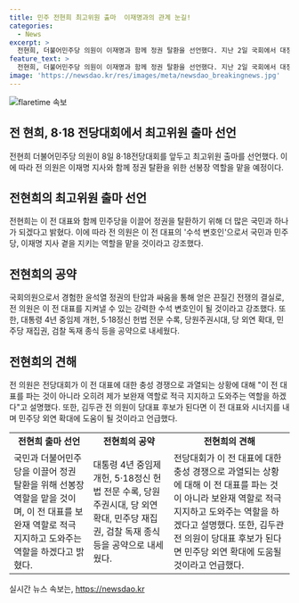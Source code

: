```yaml
---
title: 민주 전현희 최고위원 출마  이재명과의 관계 눈길!
categories:
  - News
excerpt: >
  전현희, 더불어민주당 의원이 이재명과 함께 정권 탈환을 선언했다. 지난 2일 국회에서 대정부질문을 하며 정치적 경험을 드러낸 전 의원은 이날 기자회견에서 윤석열 정권과 싸워 이긴 투사로 국민과 더불어민주당을 지키는 수석 변호인이 될 것이라고 강조했다. 또한, 대통령 4년 중임제 개헌, 민주당 재집권 등을 공약으로 내세웠다. 이에 대한 기자의 의견에는 이 전 대표를 파는 것이 아니라 오히려 제가 보완재 역할로 적극 지지하고 도와주는 역할을 하겠다고 밝혔다.
feature_text: >
  전현희, 더불어민주당 의원이 이재명과 함께 정권 탈환을 선언했다. 지난 2일 국회에서 대정부질문을 하며 정치적 경험을 드러낸 전 의원은 이날 기자회견에서 윤석열 정권과 싸워 이긴 투사로 국민과 더불어민주당을 지키는 수석 변호인이 될 것이라고 강조했다. 또한, 대통령 4년 중임제 개헌, 민주당 재집권 등을 공약으로 내세웠다. 이에 대한 기자의 의견에는 이 전 대표를 파는 것이 아니라 오히려 제가 보완재 역할로 적극 지지하고 도와주는 역할을 하겠다고 밝혔다.
image: 'https://newsdao.kr/res/images/meta/newsdao_breakingnews.jpg'
---
```


<p><img src="https://newsdao.kr/res/images/meta/newsdao_breakingnews.jpg" alt="flaretime 속보" /></p>

<h2 data-ke-size="size28">전 현희, 8·18 전당대회에서 최고위원 출마 선언</h2>

<p data-ke-size="size16">전현희 더불어민주당 의원이 8일 8·18전당대회를 앞두고 최고위원 출마를 선언했다. 이에 따라 전 의원은 이재명 지사와 함께 정권 탈환을 위한 선봉장 역할을 맡을 예정이다.</p>

<h2 data-ke-size="size24">전현희의 최고위원 출마 선언</h2>

<p data-ke-size="size16">전현희는 이 전 대표와 함께 민주당을 이끌어 정권을 탈환하기 위해 더 많은 국민과 하나가 되겠다고 밝혔다. 이에 따라 전 의원은 이 전 대표의 '수석 변호인'으로서 국민과 민주당, 이재명 지사 곁을 지키는 역할을 맡을 것이라고 강조했다.</p>

<h2 data-ke-size="size24">전현희의 공약</h2>

<p data-ke-size="size16">국회의원으로서 경험한 윤석열 정권의 탄압과 싸움을 통해 얻은 끈질긴 전쟁의 결실로, 전 의원은 이 전 대표를 지켜낼 수 있는 강력한 수석 변호인이 될 것이라고 강조했다. 또한, 대통령 4년 중임제 개헌, 5·18정신 헌법 전문 수록, 당원주권시대, 당 외연 확대, 민주당 재집권, 검찰 독재 종식 등을 공약으로 내세웠다.</p>

<h2 data-ke-size="size24">전현희의 견해</h2>

<p data-ke-size="size16">전 의원은 전당대회가 이 전 대표에 대한 충성 경쟁으로 과열되는 상황에 대해 "이 전 대표를 파는 것이 아니라 오히려 제가 보완재 역할로 적극 지지하고 도와주는 역할을 하겠다"고 설명했다. 또한, 김두관 전 의원이 당대표 후보가 된다면 이 전 대표와 시너지를 내며 민주당 외연 확대에 도움이 될 것이라고 언급했다.</p>

<table>
  <tr>
    <td style="text-align: center; height: 17px;"><b>전현희 출마 선언</b></td>
    <td style="text-align: center; height: 17px;"><b>전현희의 공약</b></td>
    <td style="text-align: center; height: 17px;"><b>전현희의 견해</b></td>
  </tr>
  <tr>
    <td>국민과 더불어민주당을 이끌어 정권 탈환을 위해 선봉장 역할을 맡을 것이며, 이 전 대표를 보완재 역할로 적극 지지하고 도와주는 역할을 하겠다고 밝혔다.</td>
    <td>대통령 4년 중임제 개헌, 5·18정신 헌법 전문 수록, 당원주권시대, 당 외연 확대, 민주당 재집권, 검찰 독재 종식 등을 공약으로 내세웠다.</td>
    <td>전당대회가 이 전 대표에 대한 충성 경쟁으로 과열되는 상황에 대해 이 전 대표를 파는 것이 아니라 보완재 역할로 적극 지지하고 도와주는 역할을 하겠다고 설명했다. 또한, 김두관 전 의원이 당대표 후보가 된다면 민주당 외연 확대에 도움될 것이라고 언급했다.</td>
  </tr>
</table>
실시간 뉴스 속보는, <a href="https://newsdao.kr" rel="dofollow">https://newsdao.kr</a>


